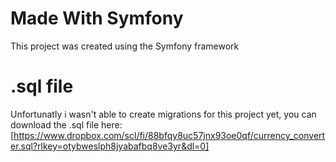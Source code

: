 # Made With Symfony
This project was created using the Symfony framework

# .sql file
Unfortunatly i wasn't able to create migrations for this project yet, you can download the .sql file here: [https://www.dropbox.com/scl/fi/88bfqy8uc57jnx93oe0qf/currency_converter.sql?rlkey=otybweslph8jyabafbq8ve3yr&dl=0]